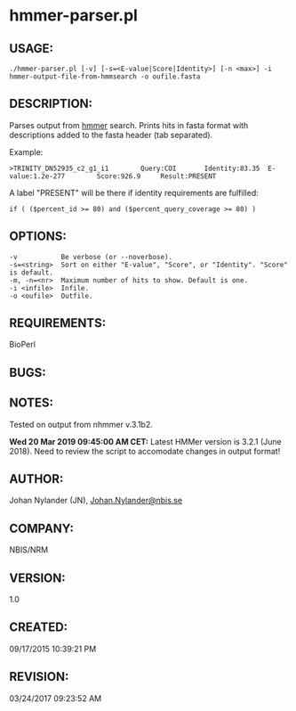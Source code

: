 # hmmer-parser.pl

## USAGE:

    ./hmmer-parser.pl [-v] [-s=<E-value|Score|Identity>] [-n <max>] -i hmmer-output-file-from-hmmsearch -o oufile.fasta

## DESCRIPTION:

Parses output from [hmmer](http://hmmer.org/) search.
Prints hits in fasta format with descriptions added to the fasta header (tab separated).

Example:

    >TRINITY_DN52935_c2_g1_i1        Query:COI       Identity:83.35  E-value:1.2e-277        Score:926.9     Result:PRESENT

A label "PRESENT" will be there if identity requirements are fulfilled:

    if ( ($percent_id >= 80) and ($percent_query_coverage >= 80) ) 


## OPTIONS:

    -v           Be verbose (or --noverbose).
    -s=<string>  Sort on either "E-value", "Score", or "Identity". "Score" is default.
    -m, -n=<nr>  Maximum number of hits to show. Default is one.
    -i <infile>  Infile.
    -o <oufile>  Outfile.


## REQUIREMENTS:

BioPerl

## BUGS:


## NOTES:

Tested on output from nhmmer v.3.1b2.

**Wed 20 Mar 2019 09:45:00 AM CET:** Latest HMMer version is 3.2.1 (June 2018).
Need to review the script to accomodate changes in output format!

## AUTHOR:

Johan Nylander (JN), Johan.Nylander@nbis.se

## COMPANY:

NBIS/NRM

## VERSION:

1.0

## CREATED:

09/17/2015 10:39:21 PM

## REVISION:

03/24/2017 09:23:52 AM
